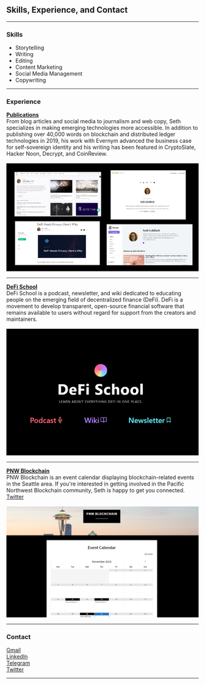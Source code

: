 ## Skills, Experience, and Contact

---

### Skills

- Storytelling
- Writing
- Editing
- Content Marketing
- Social Media Management
- Copywriting

---

### Experience 

__[Publications](https://docs.google.com/spreadsheets/d/13bRyko9UmfNpYWu71-CijDEloMyfw2jTbXsmLbcHHW0/edit#gid=0)__
<br>
From blog articles and social media to journalism and web copy, Seth specializes in making emerging technologies more accessible. In addition to publishing over 40,000 words on blockchain and distributed ledger technologies in 2019, his work with Evernym advanced the business case for self-sovereign identity and his writing has been featured in CryptoSlate, Hacker Noon, Decrypt, and CoinReview.
<br><br>
<img src="images/portfolio.png?raw=true"/>

---
__[DeFi School](https://defi.school/)__
<br>
DeFi School is a podcast, newsletter, and wiki dedicated to educating people on the emerging field of decentralized finance (DeFi). DeFi is a movement to develop transparent, open-source financial software that remains available to users without regard for support from the creators and maintainers.
<br><br>
<img src="images/defisc.png?raw=true"/>

---
__[PNW Blockchain](https://www.pnwblockchain.com/)__
<br>
PNW Blockchain is an event calendar displaying blockchain-related events in the Seattle area. If you're interested in getting involved in the Pacific Northwest Blockchain community, Seth is happy to get you connected. [Twitter](https://twitter.com/pnwblockchain)
<br><br>
<img src="images/pnwb.png?raw=true"/>

---

### Contact
[Gmail](mailto:goldfarbas@gmail.com)
<br>
[LinkedIn](https://www.linkedin.com/in/asethgoldfarb/)
<br>
[Telegram](https://t.me/sethgoldfarb)
<br>
[Twitter](https://twitter.com/GoldenChaosGod)

---
